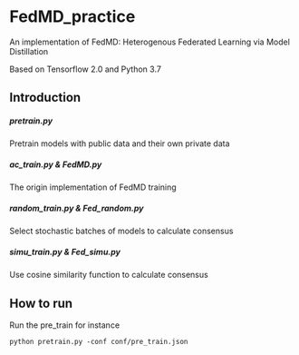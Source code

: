 # FedMD_practice
An implementation of FedMD: Heterogenous Federated Learning via Model Distillation

Based on Tensorflow 2.0 and Python 3.7

## Introduction

##### pretrain.py

Pretrain models with public data and their own private data

##### ac_train.py & FedMD.py

The origin implementation of FedMD training

##### random_train.py & Fed_random.py

Select stochastic batches of models to calculate consensus

##### simu_train.py & Fed_simu.py

Use cosine similarity function to calculate consensus

## How to run

Run the pre_train for instance

```shell
python pretrain.py -conf conf/pre_train.json
```

